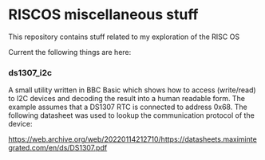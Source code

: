 # RISCOS miscellaneous stuff
This repository contains stuff related to my exploration of the RISC OS

Current the following things are here:

### ds1307_i2c

A small utility written in BBC Basic which shows how to access (write/read) to I2C devices and decoding the result into a human readable form. The example assumes that a DS1307 RTC is connected to address 0x68. The following datasheet was used to lookup the communication protocol of the device:

https://web.archive.org/web/20220114212710/https://datasheets.maximintegrated.com/en/ds/DS1307.pdf
